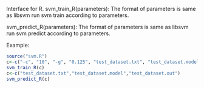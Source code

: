 Interface for R.
svm_train_R(parameters): The format of parameters is same as libsvm
	run svm train according to parameters.

svm_predict_R(parameters): The format of parameters is same as libsvm
	run svm predict according to parameters.

Example:
```R
source("svm.R")
c<-c("-c", "10", "-g", "0.125", "test_dataset.txt", "test_dataset.model")
svm_train_R(c)
c<-c("test_dataset.txt","test_dataset.model","test_dataset.out")
svm_predict_R(c)
```
